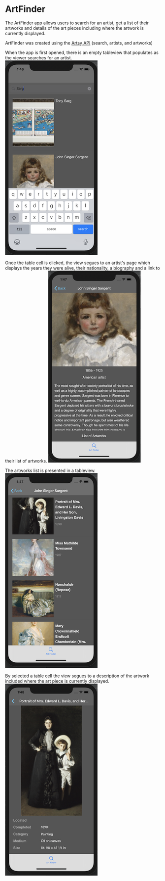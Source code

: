 # ArtFinder

The ArtFinder app allows users to search for an artist, get a list of their artworks
and details of the art pieces including where the artwork is currently displayed.

ArtFinder was created using the [Artsy API](https://developers.artsy.net) (search, artists, and artworks)

When the app is first opened, there is an empty tableview that populates as the viewer searches for an artist.
![view1](Assests/screenshot1.png)



Once the table cell is clicked, the view segues to an artist's page which displays the years they were alive, their nationality, a biography and a link to their list of artworks.
![view2](Assests/screenshot2.png)

The artworks list is presented in a tableview.
![view3](Assests/screenshot3.png)

By selected a table cell the view segues to a description of the artwork included where the art piece is currently displayed.
![view4](Assests/screenshot4.png)
